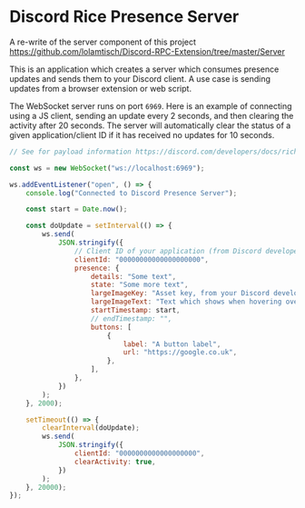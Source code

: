 # Discord Rice Presence Server

A re-write of the server component of this project https://github.com/lolamtisch/Discord-RPC-Extension/tree/master/Server

This is an application which creates a server which consumes presence updates and sends them to your Discord client. A use case is sending updates from a browser extension or web script.

The WebSocket server runs on port `6969`. Here is an example of connecting using a JS client, sending an update every 2 seconds, and then clearing the activity after 20 seconds. The server will automatically clear the status of a given application/client ID if it has received no updates for 10 seconds.

```javascript
// See for payload information https://discord.com/developers/docs/rich-presence/how-to#updating-presence-update-presence-payload-fields

const ws = new WebSocket("ws://localhost:6969");

ws.addEventListener("open", () => {
	console.log("Connected to Discord Presence Server");

	const start = Date.now();

	const doUpdate = setInterval(() => {
		ws.send(
			JSON.stringify({
				// Client ID of your application (from Discord developer portal)
				clientId: "00000000000000000000",
				presence: {
					details: "Some text",
					state: "Some more text",
					largeImageKey: "Asset key, from your Discord developer portal",
					largeImageText: "Text which shows when hovering over the image",
					startTimestamp: start,
					// endTimestamp: "",
					buttons: [
						{
							label: "A button label",
							url: "https://google.co.uk",
						},
					],
				},
			})
		);
	}, 2000);

	setTimeout(() => {
		clearInterval(doUpdate);
		ws.send(
			JSON.stringify({
				clientId: "0000000000000000000",
				clearActivity: true,
			})
		);
	}, 20000);
});
```
